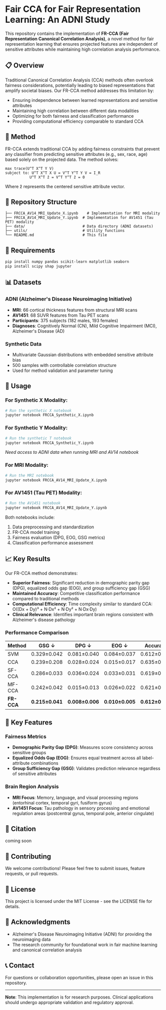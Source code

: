 # Fair CCA for Fair Representation Learning: An ADNI Study

This repository contains the implementation of **FR-CCA (Fair Representation Canonical Correlation Analysis)**, a novel method for fair representation learning that ensures projected features are independent of sensitive attributes while maintaining high correlation analysis performance.

## 📋 Overview

Traditional Canonical Correlation Analysis (CCA) methods often overlook fairness considerations, potentially leading to biased representations that amplify societal biases. Our FR-CCA method addresses this limitation by:

- Ensuring independence between learned representations and sensitive attributes
- Maintaining high correlation between different data modalities
- Optimizing for both fairness and classification performance
- Providing computational efficiency comparable to standard CCA

## 🧠 Method

FR-CCA extends traditional CCA by adding fairness constraints that prevent any classifier from predicting sensitive attributes (e.g., sex, race, age) based solely on the projected data. The method solves:

```
max trace(U^T X^T Y V)
subject to: U^T X^T X U = V^T Y^T Y V = I_R
           U^T X^T ẑ = V^T Y^T ẑ = 0
```

Where ẑ represents the centered sensitive attribute vector.

## 📁 Repository Structure

```
├── FRCCA_AV14_MRI_Update_X.ipynb    # Implementation for MRI modality
├── FRCCA_AV14_MRI_Update_Y.ipynb  # Implementation for AV1451 (Tau PET) modality
├── data/                          # Data directory (ADNI datasets)
├── utils/                         # Utility functions
└── README.md                      # This file
```

## 🔧 Requirements

```bash
pip install numpy pandas scikit-learn matplotlib seaborn
pip install scipy shap jupyter
```

## 📊 Datasets

### ADNI (Alzheimer's Disease Neuroimaging Initiative)
- **MRI**: 66 cortical thickness features from structural MRI scans
- **AV1451**: 68 SUVR features from Tau PET scans
- **Participants**: 375 subjects (182 males, 193 females)
- **Diagnoses**: Cognitively Normal (CN), Mild Cognitive Impairment (MCI), Alzheimer's Disease (AD)

### Synthetic Data
- Multivariate Gaussian distributions with embedded sensitive attribute bias
- 500 samples with controllable correlation structure
- Used for method validation and parameter tuning

## 🚀 Usage
### For Synthetic X Modality:
```python
# Run the synthetic X notebook
jupyter notebook FRCCA_Synthetic_X.ipynb
```

### For Synthetic Y Modality:
```python
# Run the synthetic T notebook
jupyter notebook FRCCA_Synthetic_Y.ipynb
```

*Need access to ADNI data when running MRI and AV14 notebook*
### For MRI Modality:
```python
# Run the MRI notebook
jupyter notebook FRCCA_AV14_MRI_Update_X.ipynb
```

### For AV1451 (Tau PET) Modality:
```python
# Run the AV1451 notebook
jupyter notebook FRCCA_AV14_MRI_Update_Y.ipynb
```

Both notebooks include:
1. Data preprocessing and standardization
2. FR-CCA model training
3. Fairness evaluation (DPG, EOG, GSG metrics)
4. Classification performance assessment

## 📈 Key Results

Our FR-CCA method demonstrates:

- **Superior Fairness**: Significant reduction in demographic parity gap (DPG), equalized odds gap (EOG), and group sufficiency gap (GSG)
- **Maintained Accuracy**: Competitive classification performance compared to traditional methods
- **Computational Efficiency**: Time complexity similar to standard CCA: O((Dx + Dy)³ + N·Dx² + N·Dy² + N·Dx·Dy)
- **Clinical Relevance**: Identifies important brain regions consistent with Alzheimer's disease pathology

### Performance Comparison

| Method | GSG ↓ | DPG ↓ | EOG ↓ | Accuracy |
|--------|-------|-------|-------|----------|
| SVM | 0.329±0.042 | 0.081±0.040 | 0.084±0.037 | 0.612±0.033 |
| CCA | 0.239±0.208 | 0.028±0.024 | 0.015±0.017 | 0.635±0.026 |
| SF-CCA | 0.286±0.033 | 0.036±0.024 | 0.033±0.031 | 0.619±0.026 |
| MF-CCA | 0.242±0.042 | 0.015±0.013 | 0.026±0.022 | 0.621±0.015 |
| **FR-CCA** | **0.215±0.041** | **0.008±0.006** | **0.010±0.005** | **0.612±0.009** |

## 🔬 Key Features

### Fairness Metrics
- **Demographic Parity Gap (DPG)**: Measures score consistency across sensitive groups
- **Equalized Odds Gap (EOG)**: Ensures equal treatment across all label-attribute combinations
- **Group Sufficiency Gap (GSG)**: Validates prediction relevance regardless of sensitive attributes

### Brain Region Analysis
- **MRI Focus**: Memory, language, and visual processing regions (entorhinal cortex, temporal gyri, fusiform gyrus)
- **AV1451 Focus**: Tau pathology in sensory processing and emotional regulation areas (postcentral gyrus, temporal pole, anterior cingulate)

## 📝 Citation

coming soon

## 🤝 Contributing

We welcome contributions! Please feel free to submit issues, feature requests, or pull requests.

## 📄 License

This project is licensed under the MIT License - see the LICENSE file for details.

## 🙏 Acknowledgments

- Alzheimer's Disease Neuroimaging Initiative (ADNI) for providing the neuroimaging data
- The research community for foundational work in fair machine learning and canonical correlation analysis

## 📞 Contact

For questions or collaboration opportunities, please open an issue in this repository.

---

**Note**: This implementation is for research purposes. Clinical applications should undergo appropriate validation and regulatory approval.
